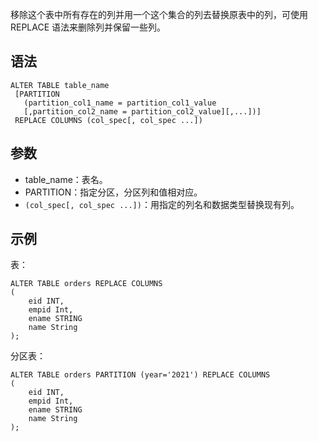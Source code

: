 移除这个表中所有存在的列并用一个这个集合的列去替换原表中的列，可使用 REPLACE 语法来删除列并保留一些列。
## 语法
```
ALTER TABLE table_name 
 [PARTITION 
   (partition_col1_name = partition_col1_value
   [,partition_col2_name = partition_col2_value][,...])]
 REPLACE COLUMNS (col_spec[, col_spec ...])
```
## 参数
- table_name：表名。
- PARTITION：指定分区，分区列和值相对应。
- `(col_spec[, col_spec ...])`：用指定的列名和数据类型替换现有列。

## 示例
表：
```
ALTER TABLE orders REPLACE COLUMNS 
(
    eid INT, 
    empid Int,
    ename STRING 
    name String
);
```
分区表：
```
ALTER TABLE orders PARTITION (year='2021') REPLACE COLUMNS 
(
    eid INT, 
    empid Int,
    ename STRING 
    name String
);
```

